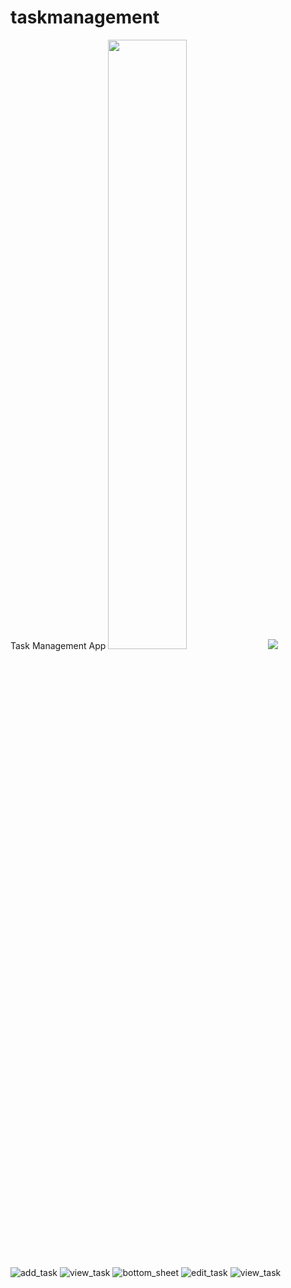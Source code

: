 # taskmanagement

Task Management App
<img src="https://user-images.githubusercontent.com/16319829/81180309-2b51f000-8fee-11ea-8a78-ddfe8c3412a7.png" width=50% height=50%>
![](https://user-images.githubusercontent.com/108256100/236803519-9225b5db-05fe-465b-9a81-d7b44b4488d1.png )

![add_task](https://user-images.githubusercontent.com/108256100/236805504-14d1231e-b4f7-4ced-9b32-0eb3a25ad944.png )
![view_task](https://user-images.githubusercontent.com/108256100/236806274-42bdbbeb-7ba2-40de-b4c5-66e81f887389.png)
![bottom_sheet](https://user-images.githubusercontent.com/108256100/236806344-d2464355-b33e-4fb1-aef5-e491c6d19189.png)
![edit_task](https://user-images.githubusercontent.com/108256100/236806386-342c5fe9-ebad-48cf-b650-0b9660ecec18.png)
![view_task](https://user-images.githubusercontent.com/108256100/236806443-a0c0832b-cfd4-4bab-b045-262327279b0b.png)
